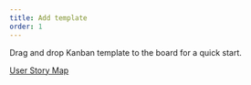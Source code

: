 ```yaml
---
title: Add template
order: 1
---
```

 
Drag and drop Kanban template to the board for a quick start.

[User Story Map](template:iXjVOf1o8dY=)
